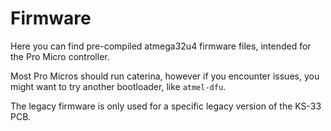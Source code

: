 # Firmware

Here you can find pre-compiled atmega32u4 firmware files, intended for the Pro Micro controller.

Most Pro Micros should run caterina, however if you encounter issues, you might want to try another bootloader, like `atmel-dfu`.

The legacy firmware is only used for a specific legacy version of the KS-33 PCB.
